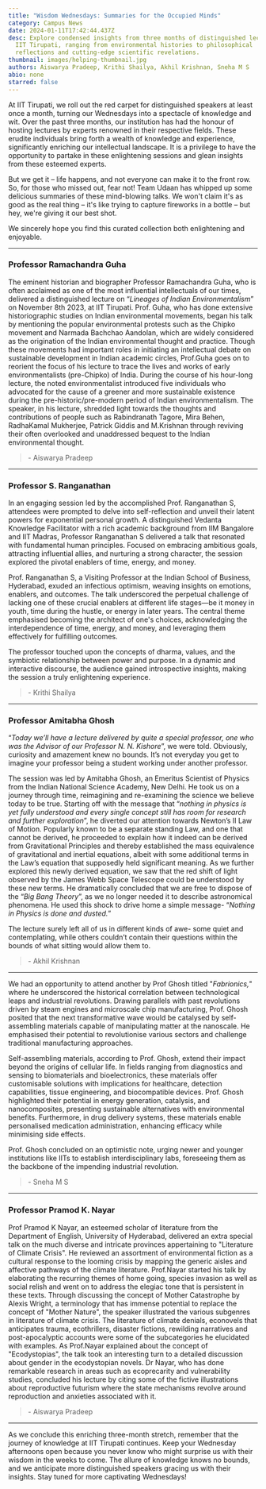 ```yaml
---
title: "Wisdom Wednesdays: Summaries for the Occupied Minds"
category: Campus News
date: 2024-01-11T17:42:44.437Z
desc: Explore condensed insights from three months of distinguished lectures at
  IIT Tirupati, ranging from environmental histories to philosophical
  reflections and cutting-edge scientific revelations.
thumbnail: images/helping-thumbnail.jpg
authors: Aiswarya Pradeep, Krithi Shailya, Akhil Krishnan, Sneha M S
abio: none
starred: false
---
```

<!--StartFragment-->

At IIT Tirupati, we roll out the red carpet for distinguished speakers at least once a month, turning our Wednesdays into a spectacle of knowledge and wit. Over the past three months, our institution has had the honour of hosting lectures by experts renowned in their respective fields. These erudite individuals bring forth a wealth of knowledge and experience, significantly enriching our intellectual landscape. It is a privilege to have the opportunity to partake in these enlightening sessions and glean insights from these esteemed experts.

But we get it – life happens, and not everyone can make it to the front row. So, for those who missed out, fear not! Team Udaan has whipped up some delicious summaries of these mind-blowing talks. We won't claim it's as good as the real thing – it's like trying to capture fireworks in a bottle – but hey, we're giving it our best shot. 

We sincerely hope you find this curated collection both enlightening and enjoyable.

***************************************
### Professor Ramachandra Guha

The eminent historian and biographer Professor Ramachandra Guha, who is often acclaimed as one of the most influential intellectuals of our times, delivered a distinguished lecture on “*Lineages of Indian Environmentalism*” on November 8th 2023, at IIT Tirupati. Prof. Guha, who has done extensive historiographic studies on Indian environmental movements, began his talk by mentioning the popular environmental protests such as the Chipko movement and Narmada Bachchao Aandolan, which are widely considered as the origination of the Indian environmental thought and practice. Though these movements had important roles in initiating an intellectual debate on sustainable development in Indian academic circles, Prof.Guha goes on to reorient the focus of his lecture to trace the lives and works of early environmentalists (pre-Chipko) of India. During the course of his hour-long lecture, the noted environmentalist introduced five individuals who advocated for the cause of a greener and more sustainable existence during the pre-historic/pre-modern period of Indian environmentalism. The speaker, in his lecture, shredded light towards the thoughts and contributions of people such as Rabindranath Tagore, Mira Behen, RadhaKamal Mukherjee, Patrick Giddis and M.Krishnan through reviving their often overlooked and unaddressed bequest to the Indian environmental thought.

> \- Aiswarya Pradeep

******************************************
### Professor S. Ranganathan

In an engaging session led by the accomplished Prof. Ranganathan S, attendees were prompted to delve into self-reflection and unveil their latent powers for exponential personal growth. A distinguished Vedanta Knowledge Facilitator with a rich academic background from IIM Bangalore and IIT Madras, Professor Ranganathan S delivered a talk that resonated with fundamental human principles. Focused on embracing ambitious goals, attracting influential allies, and nurturing a strong character, the session explored the pivotal enablers of time, energy, and money.

Prof. Ranganathan S, a Visiting Professor at the Indian School of Business, Hyderabad, exuded an infectious optimism, weaving insights on emotions, enablers, and outcomes. The talk underscored the perpetual challenge of lacking one of these crucial enablers at different life stages—be it money in youth, time during the hustle, or energy in later years. The central theme emphasised becoming the architect of one's choices, acknowledging the interdependence of time, energy, and money, and leveraging them effectively for fulfilling outcomes.

The professor touched upon the concepts of dharma, values, and the symbiotic relationship between power and purpose. In a dynamic and interactive discourse, the audience gained introspective insights, making the session a truly enlightening experience.

> \- Krithi Shailya

*********************************************

### Professor Amitabha Ghosh 

“*Today we’ll have a lecture delivered by quite a special professor, one who was the Advisor of our Professor N. N. Kishore*”, we were told. Obviously, curiosity and amazement knew no bounds. It’s not everyday you get to imagine your professor being a student working under another professor. 

The session was led by Amitabha Ghosh, an Emeritus Scientist of Physics from the Indian National Science Academy, New Delhi. He took us on a journey through time, reimagining and re-examining the science we believe today to be true. Starting off with the message that “*nothing in physics is yet fully understood and every single concept still has room for research and further exploration*”, he diverted our attention towards Newton’s II Law of Motion. Popularly known to be a separate standing Law, and one that cannot be derived, he proceeded to explain how it indeed can be derived from Gravitational Principles and thereby established the mass equivalence of gravitational and inertial equations, albeit with some additional terms in the Law’s equation that supposedly held significant meaning. As we further explored this newly derived equation, we saw that the red shift of light observed by the James Webb Space Telescope could be understood by these new terms. He dramatically concluded that we are free to dispose of the “*Big Bang Theory*”, as we no longer needed it to describe astronomical phenomena. He used this shock to drive home a simple message- “*Nothing in Physics is done and dusted.*”

The lecture surely left all of us in different kinds of awe- some quiet and contemplating, while others couldn’t contain their questions within the bounds of what sitting would allow them to. 

> \- Akhil Krishnan

******************************

We had an opportunity to attend another by Prof Ghosh titled "*Fabrionics,*" where he underscored the historical correlation between technological leaps and industrial revolutions. Drawing parallels with past revolutions driven by steam engines and microscale chip manufacturing, Prof. Ghosh posited that the next transformative wave would be catalysed by self-assembling materials capable of manipulating matter at the nanoscale. He emphasised their potential to revolutionise various sectors and challenge traditional manufacturing approaches.

Self-assembling materials, according to Prof. Ghosh, extend their impact beyond the origins of cellular life. In fields ranging from diagnostics and sensing to biomaterials and bioelectronics, these materials offer customisable solutions with implications for healthcare, detection capabilities, tissue engineering, and biocompatible devices. Prof. Ghosh highlighted their potential in energy generation, catalysis, and nanocomposites, presenting sustainable alternatives with environmental benefits. Furthermore, in drug delivery systems, these materials enable personalised medication administration, enhancing efficacy while minimising side effects.

Prof. Ghosh concluded on an optimistic note, urging newer and younger institutions like IITs to establish interdisciplinary labs, foreseeing them as the backbone of the impending industrial revolution.

> \- Sneha M S

**************************

### Professor Pramod K. Nayar

Prof Pramod K Nayar, an esteemed scholar of literature from the Department of English, University of Hyderabad, delivered an extra special talk on the much diverse and intricate provinces appertaining to "Literature of Climate Crisis". He reviewed an assortment of environmental fiction as a cultural response to the looming crisis by mapping the generic aisles and affective pathways of the climate literature. Prof.Nayar started his talk by elaborating the recurring themes of home going, species invasion as well as social relish and went on to address the elegiac tone that is persistent in these texts. Through discussing the concept of Mother Catastrophe by Alexis Wright, a terminology that has immense potential to replace the concept of "Mother Nature", the speaker illustrated the various subgenres in literature of climate crisis. The literature of climate denials, econovels that anticipates trauma, ecothrillers, disaster fictions, rewilding narratives and post-apocalyptic accounts were some of the subcategories he elucidated with examples. As Prof.Nayar explained about the concept of "Ecodystopias", the talk took an interesting turn to a detailed discussion about gender in the ecodystopian novels. Dr Nayar, who has done remarkable research in areas such as ecoprecarity and vulnerability studies, concluded his lecture by citing some of the fictive illustrations about reproductive futurism where the state mechanisms revolve around reproduction and anxieties associated with it.

> \- Aiswarya Pradeep

**************************

As we conclude this enriching three-month stretch, remember that the journey of knowledge at IIT Tirupati continues. Keep your Wednesday afternoons open because you never know who might surprise us with their wisdom in the weeks to come. The allure of knowledge knows no bounds, and we anticipate more distinguished speakers gracing us with their insights. Stay tuned for more captivating Wednesdays!

<!--EndFragment-->